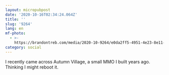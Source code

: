 ```yaml
---
layout: micropubpost
date: '2020-10-16T02:34:24.064Z'
title: ''
slug: '9264'
lang: en
mf-photo:
  - >-
    https://brandontreb.com/media/2020-10-9264/e0da2ff5-4951-4e23-8e11-d9343774081c.png
category: social
---
```

I recently came across Autumn Village, a small MMO I built years ago. Thinking I might reboot it. 
